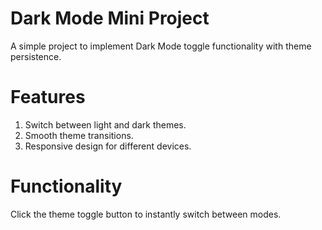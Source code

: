 # Dark Mode Mini Project
A simple project to implement Dark Mode toggle functionality with theme persistence.

# Features
1) Switch between light and dark themes.
2) Smooth theme transitions.
3) Responsive design for different devices.

# Functionality
Click the theme toggle button to instantly switch between modes.
